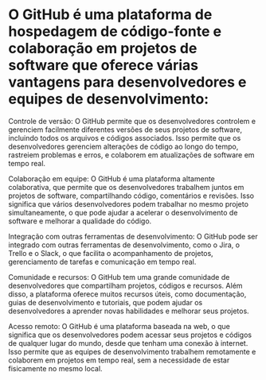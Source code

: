 # O GitHub é uma plataforma de hospedagem de código-fonte e colaboração em projetos de software que oferece várias vantagens para desenvolvedores e equipes de desenvolvimento:

Controle de versão: O GitHub permite que os desenvolvedores controlem e gerenciem facilmente diferentes versões de seus projetos de software, incluindo todos os arquivos e códigos associados. Isso permite que os desenvolvedores gerenciem alterações de código ao longo do tempo, rastreiem problemas e erros, e colaborem em atualizações de software em tempo real.

Colaboração em equipe: O GitHub é uma plataforma altamente colaborativa, que permite que os desenvolvedores trabalhem juntos em projetos de software, compartilhando código, comentários e revisões. Isso significa que vários desenvolvedores podem trabalhar no mesmo projeto simultaneamente, o que pode ajudar a acelerar o desenvolvimento de software e melhorar a qualidade do código.

Integração com outras ferramentas de desenvolvimento: O GitHub pode ser integrado com outras ferramentas de desenvolvimento, como o Jira, o Trello e o Slack, o que facilita o acompanhamento de projetos, gerenciamento de tarefas e comunicação em tempo real.

Comunidade e recursos: O GitHub tem uma grande comunidade de desenvolvedores que compartilham projetos, códigos e recursos. Além disso, a plataforma oferece muitos recursos úteis, como documentação, guias de desenvolvimento e tutoriais, que podem ajudar os desenvolvedores a aprender novas habilidades e melhorar seus projetos.

Acesso remoto: O GitHub é uma plataforma baseada na web, o que significa que os desenvolvedores podem acessar seus projetos e códigos de qualquer lugar do mundo, desde que tenham uma conexão à internet. Isso permite que as equipes de desenvolvimento trabalhem remotamente e colaborem em projetos em tempo real, sem a necessidade de estar fisicamente no mesmo local.



